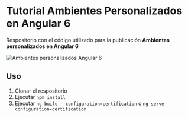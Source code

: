 # Tutorial Ambientes Personalizados en Angular 6
Respositorio con el código utilizado para la publicación **Ambientes personalizados en Angular 6**

![Ambientes personalizados Angular 6](http://nicoavila.s3.amazonaws.com/articulos/18_01ambientes-personalizados-angular.jpg)

## Uso
1. Clonar el respositorio
2. Ejecutar ```npm install```
3. Ejecutar ```ng build --configuration=certification``` o ```ng serve --configuration=certification```
